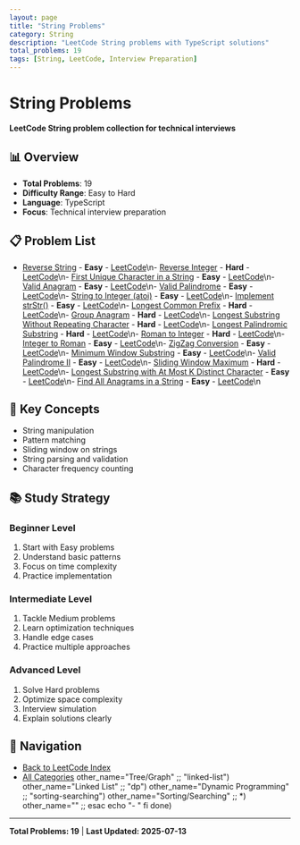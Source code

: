 ```yaml
---
layout: page
title: "String Problems"
category: String
description: "LeetCode String problems with TypeScript solutions"
total_problems: 19
tags: [String, LeetCode, Interview Preparation]
---
```


# String Problems

**LeetCode String problem collection for technical interviews**

## 📊 Overview

- **Total Problems**: 19
- **Difficulty Range**: Easy to Hard
- **Language**: TypeScript
- **Focus**: Technical interview preparation

## 📋 Problem List

- [Reverse String](problems/01-reverse-string.md) - **Easy** - [LeetCode](https://leetcode.com/problems/reverse-string/)\n- [Reverse Integer](problems/02-reverse-integer.md) - **Hard** - [LeetCode](https://leetcode.com/problems/reverse-integer/)\n- [First Unique Character in a String](problems/03-first-unique-character-in-a-string.md) - **Easy** - [LeetCode](https://leetcode.com/problems/first-unique-character-in-a-string/)\n- [Valid Anagram](problems/04-valid-anagram.md) - **Easy** - [LeetCode](https://leetcode.com/problems/valid-anagram/)\n- [Valid Palindrome](problems/05-valid-palindrome.md) - **Easy** - [LeetCode](https://leetcode.com/problems/valid-palindrome/)\n- [String to Integer (atoi)](problems/06-string-to-integer-atoi.md) - **Easy** - [LeetCode](https://leetcode.com/problems/string-to-integer-atoi-/)\n- [Implement strStr()](problems/07-implement-strstr.md) - **Easy** - [LeetCode](https://leetcode.com/problems/implement-strstr-/)\n- [Longest Common Prefix](problems/08-longest-common-prefix.md) - **Hard** - [LeetCode](https://leetcode.com/problems/longest-common-prefix/)\n- [Group Anagram](problems/09-group-anagrams.md) - **Hard** - [LeetCode](https://leetcode.com/problems/group-anagram/)\n- [Longest Substring Without Repeating Character](problems/10-longest-substring-without-repeating-characters.md) - **Hard** - [LeetCode](https://leetcode.com/problems/longest-substring-without-repeating-character/)\n- [Longest Palindromic Substring](problems/11-longest-palindromic-substring.md) - **Hard** - [LeetCode](https://leetcode.com/problems/longest-palindromic-substring/)\n- [Roman to Integer](problems/12-roman-to-integer.md) - **Hard** - [LeetCode](https://leetcode.com/problems/roman-to-integer/)\n- [Integer to Roman](problems/13-integer-to-roman.md) - **Easy** - [LeetCode](https://leetcode.com/problems/integer-to-roman/)\n- [ZigZag Conversion](problems/14-zigzag-conversion.md) - **Easy** - [LeetCode](https://leetcode.com/problems/zigzag-conversion/)\n- [Minimum Window Substring](problems/15-minimum-window-substring.md) - **Easy** - [LeetCode](https://leetcode.com/problems/minimum-window-substring/)\n- [Valid Palindrome II](problems/16-valid-palindrome-ii.md) - **Easy** - [LeetCode](https://leetcode.com/problems/valid-palindrome-ii/)\n- [Sliding Window Maximum](problems/17-sliding-window-maximum.md) - **Hard** - [LeetCode](https://leetcode.com/problems/sliding-window-maximum/)\n- [Longest Substring with At Most K Distinct Character](problems/18-longest-substring-with-at-most-k-distinct.md) - **Easy** - [LeetCode](https://leetcode.com/problems/longest-substring-with-at-most-k-distinct-character/)\n- [Find All Anagrams in a String](problems/19-find-all-anagrams-in-string.md) - **Easy** - [LeetCode](https://leetcode.com/problems/find-all-anagrams-in-a-string/)\n

## 🎯 Key Concepts

- String manipulation
- Pattern matching
- Sliding window on strings
- String parsing and validation
- Character frequency counting

## 📚 Study Strategy

### Beginner Level
1. Start with Easy problems
2. Understand basic patterns
3. Focus on time complexity
4. Practice implementation

### Intermediate Level
1. Tackle Medium problems
2. Learn optimization techniques
3. Handle edge cases
4. Practice multiple approaches

### Advanced Level
1. Solve Hard problems
2. Optimize space complexity
3. Interview simulation
4. Explain solutions clearly

## 🔗 Navigation

- [Back to LeetCode Index](../index.md)
- [All Categories](../README.md)
 other_name="Tree/Graph" ;;
            "linked-list") other_name="Linked List" ;;
            "dp") other_name="Dynamic Programming" ;;
            "sorting-searching") other_name="Sorting/Searching" ;;
            *) other_name="" ;;
        esac
        echo "- [](..//README.md)"
    fi
done)

---

**Total Problems: 19** | **Last Updated: 2025-07-13**
